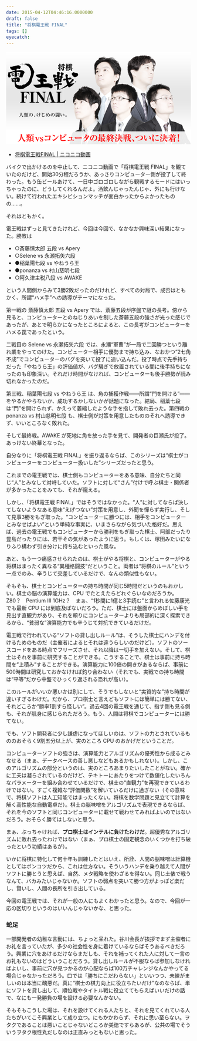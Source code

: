 ```yaml
---
date: 2015-04-12T04:46:16.0000000
draft: false
title: "将棋電王戦 FINAL"
tags: []
eyecatch: 
---
```

<p><span itemscope itemtype="http://schema.org/Photograph"><img src="20150412033022.png" alt="f:id:daruyanagi:20150412033022p:plain" title="f:id:daruyanagi:20150412033022p:plain" class="hatena-fotolife" itemprop="image"></span><br />
</p>

<ul>
<li><a href="http://ex.nicovideo.jp/denou/final/">&#x5C06;&#x68CB;&#x96FB;&#x738B;&#x6226;FINAL | &#x30CB;&#x30B3;&#x30CB;&#x30B3;&#x52D5;&#x753B;</a></li>
</ul><p>バイクで出かけるのを中止して、ニコニコ動画で「将棋電王戦 FINAL」を観ていたのだけど、開始30分程だろうか、あっさりコンピューター側が投了して終わった。もう缶ビールあけて、一日中ゴロゴロしながら観戦するモードにはいっちゃったのに、どうしてくれるんだよ。酒飲んじゃったんじゃ、外にも行けない。続けて行われたエキシビションマッチが面白かったからよかったものの……。</p><p>それはともかく。</p><p>電王戦はずっと見てきたけれど、今回は今回で、なかなか興味深い結果になった。勝敗は</p>

<ul>
<li>○斎藤慎太郎 五段 vs Apery</li>
<li>○Selene vs 永瀬拓矢六段</li>
<li>●稲葉陽七段 vs やねうら王</li>
<li>●ponanza vs 村山慈明七段 </li>
<li>○阿久津主税八段 vs AWAKE</li>
</ul><p>という人間側からみて3勝2敗だったのだけれど、すべての対局で、成否はともかく、所謂“ハメ手”への誘導がテーマになった。</p><p>第一戦の 斎藤慎太郎 五段 vs Apery では、斎藤五段が序盤で謎の長考。傍から見ると、コンピューターとのねじりあいを制した斎藤五段の強さが光った感じであったが、あとで明らかになったところによると、この長考がコンピューターをハメる罠であったという。</p><p>二戦目の Selene vs 永瀬拓矢六段 では、永瀬“軍曹”が一局で二回勝つという離れ業をやってのけた。コンピューター相手に優勢まで持ち込み、なおかつ“2七角不成”でコンピューターのバグを突いて投了に追い込んだ。投了時点で先手持ちだった「やねうら王」の評価値が、バグ騒ぎで放置されている間に後手持ちになったのも印象深い。それだけ時間がなければ、コンピューターも後手勝勢が読み切れなかったのだ。</p><p>第三戦、稲葉陽七段 vs やねうら王 は、角の捕獲作戦――所謂“門を開ける”――をやるかやらないか、成功するかしないかが話題になった。結局、稲葉七段は“門”を開けられず、かえって萎縮したような手を指して敗れ去った。第四戦の ponanza vs 村山慈明七段 も、棋士側が対策を用意したもののそれへ誘導できず、いいところなく敗れた。</p><p>そして最終戦。AWAKE が死地に角を放った手を見て、開発者の巨瀬氏が投了。あっけない終幕となった。</p><p>自分なりに「将棋電王戦 FINAL」を振り返るならば、このシリーズは“棋士がコンピューターをコンピューター扱いした”シリーズだったと思う。</p><p>これまでの電王戦では、棋士側もコンピューターをある意味、自分たちと同じ“人”とみなして対峙していた。ソフトに対して“さん”付けで呼ぶ棋士・関係者が多かったことをみても、それが窺える。</p><p>しかし、「将棋電王戦 FINAL」ではそうではなかった。“人”に対してならば決してしないようなある意味“えげつない”対策を用意し、外聞を憚らず実行し、そして見事3勝をもぎ取った。“コンピューターに勝つには、相手をコンピューターとみなせばよい”という単純な事実に、いまさらながら気づいた格好だ。思えば、過去の電王戦でもコンピューターから勝利をもぎ取った棋士、阿部だったり豊島だったりには、若干その気があったように思う。もしくは、塚田みたいになりふり構わず引き分けに持ち込むといった風な。</p><p>あと、もう一つ痛感させられたのは、棋士がやる将棋と、コンピューターがやる将棋はまったく異なる“異種格闘技”だということ。両者は“将棋のルール”という一点でのみ、辛うじて交差しているだけで、なんの類似性もない。</p><p>そもそも、棋士とコンピューターの持ち時間が同じ5時間だというのもおかしい。棋士の脳の演算能力は、CPU でたとえたらどれぐらいなのだろうか。Z80？　Pentium III 1GHz？　まぁ、“1秒間に1億と3手読む”と言われる佐藤康光でも最新 CPU には到底及ばないだろう。ただ、棋士には盤面からめぼしい手を見出す直観力があり、それを頼りにコンピューターよりも局部的に深く探索できるから、“貧弱な”演算能力でも辛うじて対抗できているだけだ。</p><p>電王戦で行われている“ソフトの貸し出しルール”は、そうした棋士にハンデを付けるためのものだ（主催者によるとそれは違うらしいのだけど）。ソフトのソースコードをある時点でフリーズさせ、それ以降は一切手を加えない。そして、棋士はそれを事前に研究することができる。こうすることで、棋士は事前に持ち時間を“上積み”することができる。演算能力に100倍の開きがあるならば、事前に500時間は研究しておかなければ釣り合わない（それでも、実戦での持ち時間は“平等”だから中盤でひっくり返される恐れが高い）。</p><p>このルールがいいか悪いかは別にして、そうでもしないと“実質的な”持ち時間が違いすぎるわけだ。だから、プロ棋士と言えどもソフトには簡単には勝てない、それどころか“勝率1割すら怪しい”。過去4回の電王戦を通じて、指す側も見る側も、それが肌身に感じられただろう。もう、人間は将棋でコンピューターには勝てない。</p><p>でも、ソフト開発者に少し謙虚になってほしいのは、ソフトの力とされているもののおそらく9割五分以上が、実のところ CPU のおかげだということだ。</p><p>コンピューターソフトの強さは、演算能力とアルゴリズムの優秀性から成るとみなせる（まぁ、データベースの善し悪しなどもあるかもしれない）。しかし、このアルゴリズムの部分というのは、実のところあまりたいしたことがない。確かに工夫は凝らされているのだけど、テキトーにあたりをつけて数値化したいろんなパラメーターを組み合わせているだけで、棋士の“直観力”を再現できているわけではない。すごく複雑な“評価関数”を解いているだけに過ぎない（その意味で、将棋ソフトは人工知能ではまったくない。将棋を数学問題と見立てて計算を解く高性能な自動電卓だ）。棋士の脳味噌をアルゴリズムで表現できるならば、それを今のソフトと同じコンピューターに載せて戦わせてみればよいのではないだろう。おそらく勝てはしないと思う。</p><p>まぁ、ぶっちゃければ、<b>プロ棋士はインテルに負けたわけだ</b>。超優秀なアルゴリズムに敗れ去ったわけではない（まぁ、プロ棋士の固定観念のいくつかを打ち破ったという功績はあるが）。</p><p>いかに将棋に特化して何十年も訓練したとはいえ、所詮、人間の脳味噌は計算機としてはポンコツだから、これは仕方ない。そういうハンデを乗り越えて人間がソフトに勝とうと思えば、自然、メタ戦略を使わざるを得ない。同じ土俵で戦うなんて、バカみたいじゃないか。ソフトの弱点を突いて勝つ方がよっぽど楽だし、賢いし、人間の長所を引き出している。</p><p>今回の電王戦では、それが一般の人にもよくわかったと思う。なので、今回が一応の区切りというのはいいんじゃないかな、と思った。</p>

<div class="section">
<h3>蛇足</h3>
<p>一部開発者の幼稚な言動には、ちょっと呆れた。谷川会長が挨拶でまず主催者にお礼を言っていたが、多少の社会性を身に着けているならばそうあるべきだろう。興業に穴をあけるだけならまだしも、それを補ってくれた人に対して一言のお礼もないのはどういうことだろう。貸し出しルールが不服ならば参加しなければよいし、事前に穴が見つかるのが心配ならば100万チャレンジなんかやってる場合じゃなかっただろう。口では「勝ちにこだわらない」といいつつ、未練がましいのは本当に醜悪だ。真に“棋士の棋力向上に役立ちたいだけ”なのならば、単にソフトを貸し出して、順位戦やタイトル戦に役立ててもらえばいいだけの話で、なにも一発勝負の場を設ける必要なんかない。</p><p>そもそもこうした場は、それを設けてくれる人たちと、それを見てくれている人たちがいてこそ興業として成り立つ。にもかかわらず、それに思い至らない。ヲタクであることは悪いことじゃないどころか美徳ですらあるが、公共の場でそういうヲタク根性丸だしなのは正直みっともないと思った。</p>

</div>